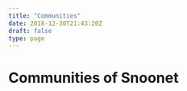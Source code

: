```yaml
---
title: "Communities"
date: 2018-12-30T21:43:20Z
draft: false
type: page
---
```


# Communities of Snoonet

